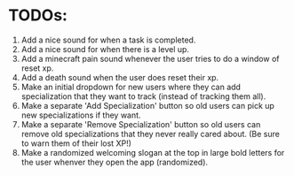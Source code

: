 # TODOs:
1. Add a nice sound for when a task is completed.
2. Add a nice sound for when there is a level up.
3. Add a minecraft pain sound whenever the user tries to do a window of reset xp.
4. Add a death sound when the user does reset their xp.
5. Make an initial dropdown for new users where they can add specialization that they want to track (instead of tracking them all).
6. Make a separate 'Add Specialization' button so old users can pick up new specializations if they want.
7. Make a separate 'Remove Specialization' button so old users can remove old specializations that they never really cared about. (Be sure to warn them of their lost XP!)
8. Make a randomized welcoming slogan at the top in large bold letters for the user whenver they open the app (randomized).